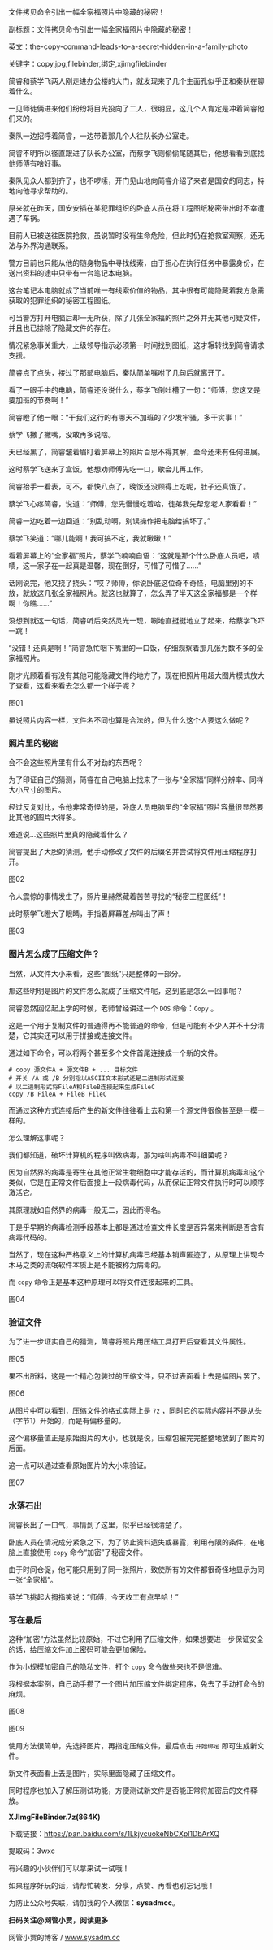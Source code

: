 文件拷贝命令引出一幅全家福照片中隐藏的秘密！

副标题：文件拷贝命令引出一幅全家福照片中隐藏的秘密！

英文：the-copy-command-leads-to-a-secret-hidden-in-a-family-photo

关键字：copy,jpg,filebinder,绑定,xjimgfilebinder





简睿和蔡学飞两人刚走进办公楼的大门，就发现来了几个生面孔似乎正和秦队在聊着什么。

一见师徒俩进来他们纷纷将目光投向了二人，很明显，这几个人肯定是冲着简睿他们来的。



秦队一边招呼着简睿，一边带着那几个人往队长办公室走。

简睿不明所以径直跟进了队长办公室，而蔡学飞则偷偷尾随其后，他想看看到底找他师傅有啥好事。



秦队见众人都到齐了，也不啰嗦，开门见山地向简睿介绍了来者是国安的同志，特地向他寻求帮助的。

原来就在昨天，国安安插在某犯罪组织的卧底人员在将工程图纸秘密带出时不幸遭遇了车祸。

目前人已被送往医院抢救，虽说暂时没有生命危险，但此时仍在抢救室观察，还无法与外界沟通联系。

警方目前也只能从他的随身物品中寻找线索，由于担心在执行任务中暴露身份，在送出资料的途中只带有一台笔记本电脑。

这台笔记本电脑就成了当前唯一有线索价值的物品，其中很有可能隐藏着我方急需获取的犯罪组织的秘密工程图纸。

可当警方打开电脑后却一无所获，除了几张全家福的照片之外并无其他可疑文件，并且也已排除了隐藏文件的存在。

情况紧急事关重大，上级领导指示必须第一时间找到图纸，这才辗转找到简睿请求支援。



简睿点了点头，接过了那部电脑后，秦队简单嘱咐了几句后就离开了。

看了一眼手中的电脑，简睿还没说什么，蔡学飞倒吐槽了一句：“师傅，您这又是要加班的节奏啊！”

简睿瞪了他一眼：“干我们这行的有哪天不加班的？少发牢骚，多干实事！”

蔡学飞撇了撇嘴，没敢再多说啥。



天已经黑了，简睿皱着眉盯着屏幕上的照片百思不得其解，至今还未有任何进展。

这时蔡学飞送来了盒饭，他想劝师傅先吃一口，歇会儿再工作。

简睿抬手一看表，可不，都快八点了，晚饭还没顾得上吃呢，肚子还真饿了。

蔡学飞心疼简睿，说道：“师傅，您先慢慢吃着哈，徒弟我先帮您老人家看看！”

简睿一边吃着一边回道：“别乱动啊，别误操作把电脑给搞坏了。”

蔡学飞笑道：“哪儿能啊！我可搞不定，我就瞅瞅！”

看着屏幕上的“全家福”照片，蔡学飞喃喃自语：“这就是那个什么卧底人员吧，啧啧，这一家子在一起真是温馨，现在倒好，可惜了可惜了......”

话刚说完，他又挠了挠头：“哎？师傅，你说卧底这位奇不奇怪，电脑里别的不放，就放这几张全家福照片。就这也就算了，怎么弄了半天这全家福都是一个样啊！你瞧......”

没想到就这一句话，简睿听后突然灵光一现，唰地直挺挺地立了起来，给蔡学飞吓一跳！

“没错！还真是啊！”简睿急忙咽下嘴里的一口饭，仔细观察着那几张为数不多的全家福照片。

刚才光顾着看有没有其他可能隐藏文件的地方了，现在把照片用超大图片模式放大了查看，这看来看去怎么都一个样子呢？

图01



虽说照片内容一样，文件名不同也算是合法的，但为什么这个人要这么做呢？



### 照片里的秘密

会不会这些照片里有什么不对劲的东西呢？

为了印证自己的猜测，简睿在自己电脑上找来了一张与“全家福”同样分辨率、同样大小尺寸的图片。

经过反复对比，令他非常奇怪的是，卧底人员电脑里的“全家福”照片容量很显然要比其他的图片大得多。

难道说...这些照片里真的隐藏着什么？

简睿提出了大胆的猜测，他手动修改了文件的后缀名并尝试将文件用压缩程序打开。

图02



令人震惊的事情发生了，照片里赫然藏着苦苦寻找的“秘密工程图纸”！

此时蔡学飞瞪大了眼睛，手指着屏幕差点叫出了声！

图03



### 图片怎么成了压缩文件？

当然，从文件大小来看，这些“图纸”只是整体的一部分。

那这些明明是图片的文件怎么就成了压缩文件呢，这到底是怎么一回事呢？



简睿忽然回忆起上学的时候，老师曾经讲过一个 `DOS` 命令：`Copy` 。

这是一个用于复制文件的普通得再不能普通的命令，但是可能有不少人并不十分清楚，它其实还可以用于拼接或连接文件。



通过如下命令，可以将两个甚至多个文件首尾连接成一个新的文件。

```
# copy 源文件A + 源文件B + ... 目标文件
# 开关 /A 或 /B 分别指以ASCII文本形式还是二进制形式连接
# 以二进制形式将FileA和FileB连接起来生成FileC
copy /B FileA + FileB FileC
```



而通过这种方式连接后产生的新文件往往看上去和第一个源文件很像甚至是一模一样的。

怎么理解这事呢？

我们都知道，破坏计算机的程序叫做病毒，那为啥叫病毒不叫细菌呢？

因为自然界的病毒是寄生在其他正常生物细胞中才能存活的，而计算机病毒和这个类似，它是在正常文件后面接上一段病毒代码，从而保证正常文件执行时可以顺序激活它。

其原理就如自然界的病毒一般无二，因此而得名。

于是乎早期的病毒检测手段基本上都是通过检查文件长度是否异常来判断是否含有病毒代码的。

当然了，现在这种严格意义上的计算机病毒已经基本销声匿迹了，从原理上讲现今木马之类的流氓软件本质上是不能被称为病毒的。

而 `copy` 命令正是基本这种原理可以将文件连接起来的工具。

图04



### 验证文件

为了进一步证实自己的猜测，简睿将照片用压缩工具打开后查看其文件属性。

图05



果不出所料，这是一个精心包装过的压缩文件，只不过表面看上去是幅图片罢了。

图06



从图片中可以看到，压缩文件的格式实际上是 `7z` ，同时它的实际内容并不是从头（字节1）开始的，而是有偏移量的。

这个偏移量值正是原始图片的大小，也就是说，压缩包被完完整整地放到了图片的后面。

这一点可以通过查看原始图片的大小来验证。

图07



### 水落石出

简睿长出了一口气，事情到了这里，似乎已经很清楚了。

卧底人员在情况成分紧急之下，为了防止资料遗失或暴露，利用有限的条件，在电脑上直接使用 `copy` 命令“加密”了秘密文件。

由于时间仓促，他可能只用到了同一张照片，致使所有的文件都很奇怪地显示为同一张“全家福”。

蔡学飞挑起大拇指笑说：“师傅，今天收工有点早哈！”



### 写在最后

这种“加密”方法虽然比较原始，不过它利用了压缩文件，如果想要进一步保证安全的话，给压缩文件加上密码可能会更加保险。

作为小规模加密自己的隐私文件，打个 `copy` 命令做些来也不是很难。

我根据本案例，自己动手攒了一个图片加压缩文件绑定程序，免去了手动打命令的麻烦。

图08

图09



使用方法很简单，先选择图片，再指定压缩文件，最后点击 `开始绑定` 即可生成新文件。

新文件表面看上去是图片，实际里面隐藏了压缩文件。

同时程序也加入了解压测试功能，方便测试新文件是否能正常将加密后的文件释放。



**XJImgFileBinder.7z(864K)**

下载链接：https://pan.baidu.com/s/1LkjycuokeNbCXpl1DbArXQ

提取码：3wxc



有兴趣的小伙伴们可以拿来试一试哦！

如果程序好玩的话，请帮忙转发、分享，点赞、再看也别忘记哦！



为防止公众号失联，请加我的个人微信：**sysadmcc**。

**扫码关注@网管小贾，阅读更多**

网管小贾的博客 / www.sysadm.cc
